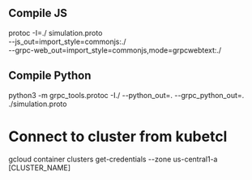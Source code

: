 ## Compile JS

protoc -I=./ simulation.proto \
--js_out=import_style=commonjs:./ \
--grpc-web_out=import_style=commonjs,mode=grpcwebtext:./

## Compile Python

python3 -m grpc_tools.protoc -I./ --python_out=. --grpc_python_out=. ./simulation.proto

# Connect to cluster from kubetcl

gcloud container clusters get-credentials --zone us-central1-a [CLUSTER_NAME]
